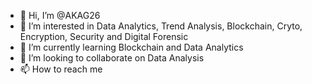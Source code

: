 - 👋 Hi, I’m @AKAG26
- 👀 I’m interested in Data Analytics, Trend Analysis, Blockchain, Cryto, Encryption, Security and Digital Forensic
- 🌱 I’m currently learning Blockchain and Data Analytics
- 💞️ I’m looking to collaborate on Data Analysis
- 📫 How to reach me 

<!---
AKAG26/AKAG26 is a ✨ special ✨ repository because its `README.md` (this file) appears on your GitHub profile.
You can click the Preview link to take a look at your changes.
--->
